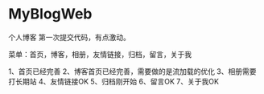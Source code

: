 # MyBlogWeb
个人博客
第一次提交代码，有点激动。

菜单：首页，博客，相册，友情链接，归档，留言，关于我

1、首页已经完善
2、博客首页已经完善，需要做的是流加载的优化
3、相册需要打长期站
4、友情链接OK
5、归档刚开始
6、留言OK
7、关于我OK
